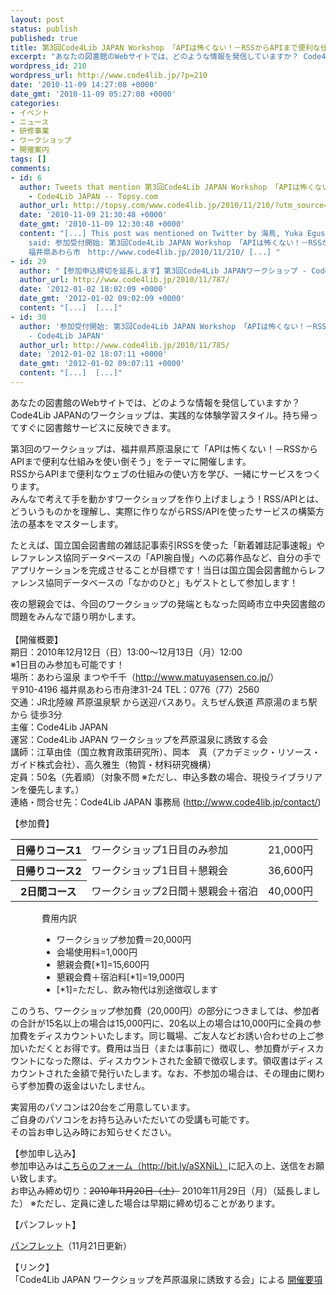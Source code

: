 ```yaml
---
layout: post
status: publish
published: true
title: 第3回Code4Lib JAPAN Workshop 「APIは怖くない！－RSSからAPIまで便利な仕組みを使い倒そう」（12月12～13日）（サービス構築コース）
excerpt: "あなたの図書館のWebサイトでは、どのような情報を発信していますか？ Code4Lib JAPANのワークショップは、実践的な体験学習スタイル。持ち帰ってすぐに図書館サービスに反映できます。\r\n\r\n第3回のワークショップは、福井県芦原温泉にて「APIは怖くない！－RSSからAPIまで便利な仕組みを使い倒そう」をテーマに開催します。\r\nRSSからAPIまで便利なウェブの仕組みの使い方を学び、一緒にサービスをつくります。\r\nみんなで考えて手を動かすワークショップを作り上げましょう！RSS/APIとは、どういうものかを理解し、実際に作りながらRSS/APIを使ったサービスの構築方法の基本をマスターします。\r\n\r\nたとえば、国立国会図書館の雑誌記事索引RSSを使った「新着雑誌記事速報」やレファレンス協同データベースの「API腕自慢」への応募作品など、自分の手でアプリケーションを完成させることが目標です！当日は国立国会図書館からレファレンス協同データベースの「なかのひと」もゲストとして参加します！\r\n\r\n夜の懇親会では、今回のワークショップの発端ともなった岡崎市立中央図書館の問題をみんなで語り明かします。"
wordpress_id: 210
wordpress_url: http://www.code4lib.jp/?p=210
date: '2010-11-09 14:27:08 +0000'
date_gmt: '2010-11-09 05:27:08 +0000'
categories:
- イベント
- ニュース
- 研修事業
- ワークショップ
- 開催案内
tags: []
comments:
- id: 6
  author: Tweets that mention 第3回Code4Lib JAPAN Workshop 「APIは怖くない！－RSSからAPIまで便利な仕組みを使い倒そう」（12月12～13日）（サービス構築コース）
    - Code4Lib JAPAN -- Topsy.com
  author_url: http://topsy.com/www.code4lib.jp/2010/11/210/?utm_source=pingback&amp;utm_campaign=L2
  date: '2010-11-09 21:30:48 +0000'
  date_gmt: '2010-11-09 12:30:48 +0000'
  content: "[...] This post was mentioned on Twitter by 海鳥, Yuka Egusa. Yuka Egusa
    said: 参加受付開始: 第3回Code4Lib JAPAN Workshop 「APIは怖くない！－RSSからAPIまで便利な仕組みを使い倒そう」（サービス構築コース）12月12～13日
    福井県あわら市　http://www.code4lib.jp/2010/11/210/ [...] "
- id: 29
  author: "【参加申込締切を延長します】第3回Code4Lib JAPANワークショップ - Code4Lib JAPAN"
  author_url: http://www.code4lib.jp/2010/11/787/
  date: '2012-01-02 18:02:09 +0000'
  date_gmt: '2012-01-02 09:02:09 +0000'
  content: "[...]  [...]"
- id: 30
  author: '参加受付開始: 第3回Code4Lib JAPAN Workshop 「APIは怖くない！－RSSからAPIまで便利な仕組みを使い倒そう」（サービス構築コース）12月12～13日
    - Code4Lib JAPAN'
  author_url: http://www.code4lib.jp/2010/11/785/
  date: '2012-01-02 18:07:11 +0000'
  date_gmt: '2012-01-02 09:07:11 +0000'
  content: "[...]  [...]"
---
```

<p>あなたの図書館のWebサイトでは、どのような情報を発信していますか？ Code4Lib JAPANのワークショップは、実践的な体験学習スタイル。持ち帰ってすぐに図書館サービスに反映できます。</p>
<p>第3回のワークショップは、福井県芦原温泉にて「APIは怖くない！－RSSからAPIまで便利な仕組みを使い倒そう」をテーマに開催します。<br />
RSSからAPIまで便利なウェブの仕組みの使い方を学び、一緒にサービスをつくります。<br />
みんなで考えて手を動かすワークショップを作り上げましょう！RSS/APIとは、どういうものかを理解し、実際に作りながらRSS/APIを使ったサービスの構築方法の基本をマスターします。<!--more--></p>
<p>たとえば、国立国会図書館の雑誌記事索引RSSを使った「新着雑誌記事速報」やレファレンス協同データベースの「API腕自慢」への応募作品など、自分の手でアプリケーションを完成させることが目標です！当日は国立国会図書館からレファレンス協同データベースの「なかのひと」もゲストとして参加します！</p>
<p>夜の懇親会では、今回のワークショップの発端ともなった岡崎市立中央図書館の問題をみんなで語り明かします。<br />
<!--more--><br />
【開催概要】<br />
期日：2010年12月12日（日）13:00～12月13日（月）12:00<br />
※1日目のみ参加も可能です！<br />
場所：あわら温泉 まつや千千（<a href="http://www.matuyasensen.co.jp/">http://www.matuyasensen.co.jp/</a>）<br />
〒910-4196 福井県あわら市舟津31-24 TEL：0776（77）2560<br />
交通：JR北陸線 芦原温泉駅 から送迎バスあり。えちぜん鉄道 芦原湯のまち駅から 徒歩3分<br />
主催：Code4Lib JAPAN<br />
運営：Code4Lib JAPAN ワークショップを芦原温泉に誘致する会<br />
講師：江草由佳（国立教育政策研究所）、岡本　真（アカデミック・リソース・ガイド株式会社）、高久雅生（物質・材料研究機構）<br />
定員：50名（先着順）（対象不問 ※ただし、申込多数の場合、現役ライブラリアンを優先します。）<br />
連絡・問合せ先：Code4Lib JAPAN 事務局 (<a href="http://www.code4lib.jp/contact/">http://www.code4lib.jp/contact/</a>)</p>
<p>【参加費】</p>
<table>
<tbody>
<tr>
<th>日帰りコース1</th>
<td>ワークショップ1日目のみ参加</td>
<td>21,000円</td>
</tr>
<tr>
<th>日帰りコース2</th>
<td>ワークショップ1日目＋懇親会</td>
<td>36,600円</td>
</tr>
<tr>
<th>2日間コース</th>
<td>ワークショップ2日間＋懇親会＋宿泊</td>
<td>40,000円</td>
</tr>
</tbody>
</table>
<div style="margin-left: 50px;">費用内訳</p>
<ul>
<li>ワークショップ参加費＝20,000円</li>
<li>会場使用料=1,000円</li>
<li>懇親会費[*1]=15,600円</li>
<li>懇親会費＋宿泊料[*1]=19,000円</li>
<li>[*1]=ただし、飲み物代は別途徴収します</li>
</ul>
</div>
<p>このうち、ワークショップ参加費（20,000円）の部分につきましては、参加者の合計が15名以上の場合は15,000円に、20名以上の場合は10,000円に全員の参加費をディスカウントいたします。同じ職場、ご友人などお誘い合わせの上ご参加いただくとお得です。費用は当日（または事前に）徴収し、参加費がディスカウントになった際は、ディスカウントされた金額で徴収します。領収書はディスカウントされた金額で発行いたします。なお、不参加の場合は、その理由に関わらず参加費の返金はいたしません。</p>
<p>実習用のパソコンは20台をご用意しています。<br />
ご自身のパソコンをお持ち込みいただいての受講も可能です。<br />
その旨お申し込み時にお知らせください。</p>
<p>【参加申し込み】<br />
参加申込みは<a href="http://bit.ly/aSXNiL">こちらのフォーム（http://bit.ly/aSXNiL）</a>に記入の上、送信をお願い致します。<br />
お申込み締め切り：<del datetime="2010-11-21T08:14:58+00:00">2010年11月20日（土）</del> 2010年11月29日（月）（延長しました） ※ただし、定員に達した場合は早期に締め切ることがあります。</p>
<p>【パンフレット】</p>
<div class="post-excerpt">
<p class="attachment"><a href="{{ site.baseurl }}/assets/uploads/2010/11/flyer20101212-11212.pdf">パンフレット</a>（11月21日更新）</p>
</div>
<p>【リンク】<br />
「Code4Lib JAPAN ワークショップを芦原温泉に誘致する会」による <a href="http://d.hatena.ne.jp/yoshim32/20101104/1288842836">開催要項</a></p>
